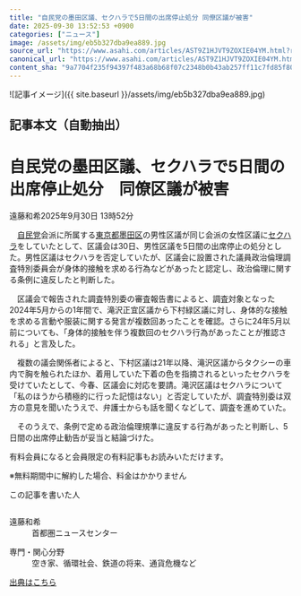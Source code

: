 ```yaml
---
title: "自民党の墨田区議、セクハラで5日間の出席停止処分 同僚区議が被害"
date: 2025-09-30 13:52:53 +0900
categories: ["ニュース"]
image: /assets/img/eb5b327dba9ea889.jpg
source_url: "https://www.asahi.com/articles/AST9Z1HJVT9ZOXIE04YM.html?ref=rss"
canonical_url: "https://www.asahi.com/articles/AST9Z1HJVT9ZOXIE04YM.html"
content_sha: "9a7704f235f94397f483a68b68f07c2348b0b43ab257ff11c7fd85f802db843b"
---
```


![記事イメージ]({{ site.baseurl }}/assets/img/eb5b327dba9ea889.jpg)

## 記事本文（自動抽出）
<div><main role="main" id="main"><p></p><div class="y_Qv3"><h1>自民党の墨田区議、セクハラで5日間の出席停止処分　同僚区議が被害</h1><p class="mhPng"><span class="H8KYB">遠藤和希</span><span class="UDj4P"><time datetime="2025-09-30T04:52:53.000Z">2025年9月30日 13時52分</time></span></p></div><p id="gsm_above_SnsUtilityArea"></p><p x-component-name="CommentHeadline" x-component-data='{"commentCount":0,"commentators":[],"mode":"pc"}'></p><div class="nfyQp"><p>　<a href="//www.asahi.com/topics/word/%E8%87%AA%E6%B0%91%E5%85%9A.html" title="自民党 のトピックスを開く" class="eWgMZ">自民党</a>会派に所属する<a href="http://www.asahi.com/area/tokyo/" title="東京都 のトピックスを開く" class="eWgMZ">東京都</a><a href="//www.asahi.com/topics/word/%E5%A2%A8%E7%94%B0%E5%8C%BA.html" title="墨田区 のトピックスを開く" class="eWgMZ">墨田区</a>の男性区議が同じ会派の女性区議に<a href="//www.asahi.com/topics/word/%E3%82%BB%E3%82%AF%E3%82%B7%E3%83%A3%E3%83%AB%E3%83%BB%E3%83%8F%E3%83%A9%E3%82%B9%E3%83%A1%E3%83%B3%E3%83%88.html" title="セクハラ のトピックスを開く" class="eWgMZ">セクハラ</a>をしていたとして、区議会は30日、男性区議を5日間の出席停止の処分とした。男性区議はセクハラを否定していたが、区議会に設置された議員政治倫理調査特別委員会が身体的接触を求める行為などがあったと認定し、政治倫理に関する条例に違反したと判断した。</p><p>　区議会で報告された調査特別委の審査報告書によると、調査対象となった2024年5月からの1年間で、滝沢正宜区議から下村緑区議に対し、身体的な接触を求める言動や服装に関する発言が複数回あったことを確認。さらに24年5月以前についても、「身体的接触を伴う複数回のセクハラ行為があったことが推認される」と言及した。</p><p>　複数の議会関係者によると、下村区議は21年以降、滝沢区議からタクシーの車内で胸を触られたほか、着用していた下着の色を指摘されるといったセクハラを受けていたとして、今春、区議会に対応を要請。滝沢区議はセクハラについて「私のほうから積極的に行った記憶はない」と否定していたが、調査特別委は双方の意見を聞いたうえで、弁護士からも話を聞くなどして、調査を進めていた。</p><p>　そのうえで、条例で定める政治倫理規準に違反する行為があったと判断し、5日間の出席停止勧告が妥当と結論づけた。</p><p id="_gtm_LastLine"></p></div><p></p><div class="NbZMW"><div class="PxAm1"><p>有料会員になると会員限定の<span>有料記事もお読みいただけます。</span></p></div><p class="eQShK">※無料期間中に解約した場合、料金はかかりません</p></div><div x-component-name="WriterProfile" x-component-data='{"writerProfile":{"writerProfileList":[{"name":"遠藤和希","code":"71074ee53aec893dec8bd77748253ef896202a8583a8758c7db36e1c51350a2c","department":"首都圏ニュースセンター","role":"","specialtyAndInterest":"空き家、循環社会、鉄道の将来、通貨危機など","isFollowed":false,"introduction":"1987年宮城県石巻市生まれ。2011年に入社。小さな事柄からから世の中の大きな動きが俯瞰できるニュースを発信をしようと取材に励んでいます。","iconImageUrl":"https://profile-image.kraken.asahi.com/71074ee53aec893dec8bd77748253ef896202a8583a8758c7db36e1c51350a2c","canSendFanLetter":false}],"isWriterFollowAvailableMember":false},"isFreeArea":true}'><div id="writerProfile" class="yT62y"><p class="FPrYd">この記事を書いた人</p><div class="jdPPS"><div class="zRkIz"><a href="/reporter-bio/71074ee53aec893dec8bd77748253ef896202a8583a8758c7db36e1c51350a2c?iref=article_reporter_profile" class="CES5K"></a><div class="iKuvI"><figure class="BKNFc"><img src="https://profile-image.kraken.asahi.com/71074ee53aec893dec8bd77748253ef896202a8583a8758c7db36e1c51350a2c" alt></figure><dl class="WptL0"><dt>遠藤和希</dt><dd>首都圏ニュースセンター</dd></dl></div><dl class="PXedm"><dt>専門・関心分野</dt><dd>空き家、循環社会、鉄道の将来、通貨危機など</dd></dl></div></div></div></div><p x-component-name="ArticleCommentList" x-component-data='{"commentCount":0,"commentList":[],"shareUrlBase":"https://www.asahi.com/articles/AST9Z1HJVT9ZOXIE04YM.html","articleId":"AST9Z1HJVT9ZOXIE04YM","commentIdParam":"","equalCommentIdIndex":-1,"isAuthorized":true,"isFreePlan":false,"isPaidMember":false,"isPresent":false,"isHazard":false,"freeUrlBase":"//www.asahi.com","digitalUrlBase":"//digital.asahi.com"}'></p></main></div>

[出典はこちら](https://www.asahi.com/articles/AST9Z1HJVT9ZOXIE04YM.html?ref=rss)
